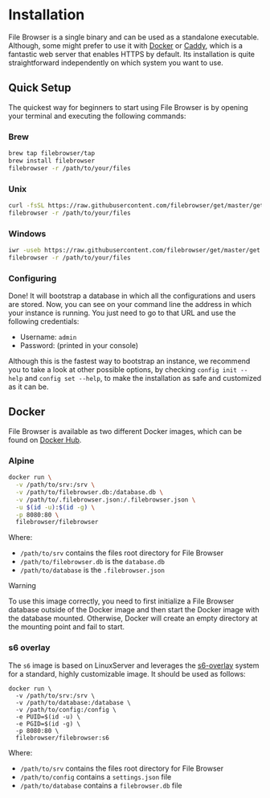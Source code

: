 # Installation

File Browser is a single binary and can be used as a standalone executable. Although, some might prefer to use it with [Docker](https://www.docker.com) or [Caddy](https://caddyserver.com), which is a fantastic web server that enables HTTPS by default. Its installation is quite straightforward independently on which system you want to use.

## Quick Setup

The quickest way for beginners to start using File Browser is by opening your terminal and executing the following commands:

### Brew

```sh
brew tap filebrowser/tap
brew install filebrowser
filebrowser -r /path/to/your/files
```

### Unix

```sh
curl -fsSL https://raw.githubusercontent.com/filebrowser/get/master/get.sh | bash
filebrowser -r /path/to/your/files
```

### Windows

```sh
iwr -useb https://raw.githubusercontent.com/filebrowser/get/master/get.ps1 | iex
filebrowser -r /path/to/your/files
```

### Configuring

Done! It will bootstrap a database in which all the configurations and users are stored. Now, you can see on your command line the address in which your instance is running. You just need to go to that URL and use the following credentials:

* Username: `admin`
* Password: (printed in your console)

Although this is the fastest way to bootstrap an instance, we recommend you to take a look at other possible options, by checking `config init --help` and `config set --help`, to make the installation as safe and customized as it can be.

## Docker

File Browser is available as two different Docker images, which can be found on [Docker Hub](https://hub.docker.com/r/filebrowser/filebrowser).

### Alpine

```sh
docker run \
  -v /path/to/srv:/srv \
  -v /path/to/filebrowser.db:/database.db \
  -v /path/to/.filebrowser.json:/.filebrowser.json \
  -u $(id -u):$(id -g) \
  -p 8080:80 \
  filebrowser/filebrowser
```

Where:

- `/path/to/srv` contains the files root directory for File Browser
- `/path/to/filebrowser.db` is the `database.db`
- `/path/to/database` is the `.filebrowser.json`

> [!Warning]
>
> To use this image correctly, you need to first initialize a File Browser database outside of the Docker image and then start the Docker image with the database mounted. Otherwise, Docker will create an empty directory at the mounting point and fail to start.

### s6 overlay

The `s6` image is based on LinuxServer and leverages the [s6-overlay](https://github.com/just-containers/s6-overlay) system for a standard, highly customizable image. It should be used as follows:

```shell
docker run \
  -v /path/to/srv:/srv \
  -v /path/to/database:/database \
  -v /path/to/config:/config \
  -e PUID=$(id -u) \
  -e PGID=$(id -g) \
  -p 8080:80 \
  filebrowser/filebrowser:s6
```

Where:

- `/path/to/srv` contains the files root directory for File Browser
- `/path/to/config` contains a `settings.json` file
- `/path/to/database` contains a `filebrowser.db` file
